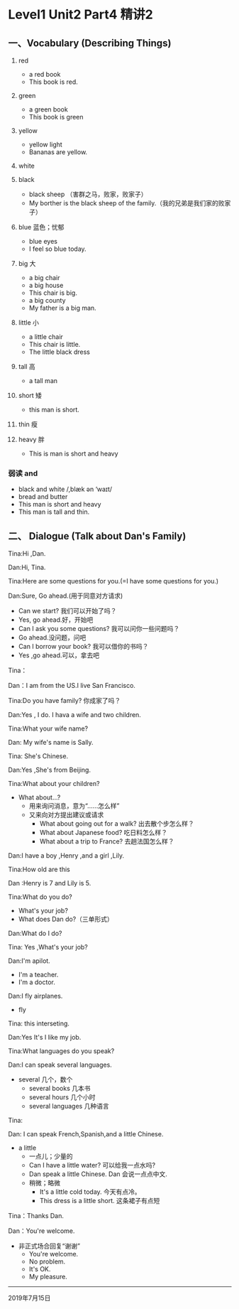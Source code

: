 

# Level1 Unit2  Part4 精讲2

## 一、Vocabulary (Describing Things)

1. red

   - a red book
   - This book is red.

2. green

   - a green book
   - This book is green

3. yellow

   - yellow light 
   - Bananas are yellow.

4. white

5. black

   - black sheep （害群之马，败家，败家子）
   - My borther is the black sheep of the family.（我的兄弟是我们家的败家子）

6. blue 蓝色；忧郁

   - blue eyes
   - I feel so blue today.

7. big 大

   - a big chair
   - a big house
   - This chair is big.
   - a big county
   - My father is a big man.

8. little 小

   - a little chair
   - This chair is little.
   - The little black dress

9. tall 高

   - a tall man

10. short 矮

    - this man is short.

11. thin 瘦

12. heavy  胖

    - This is man is short and heavy

    

### 弱读 and

- black and white /,blæk ən ‘waɪt/
- bread and butter
- This man is short and heavy
- This man is tall and thin.



## 二、 Dialogue (Talk about Dan's Family)

Tina:Hi ,Dan.

Dan:Hi, Tina.

Tina:Here are some questions for you.(=I have some questions for you.)

Dan:Sure, Go ahead.(用于同意对方请求)

- Can we start? 我们可以开始了吗？
- Yes, go ahead.好，开始吧
- Can I ask you some questions? 我可以问你一些问题吗？
- Go ahead.没问题，问吧
- Can I borrow your book? 我可以借你的书吗？
- Yes ,go ahead.可以，拿去吧

Tina：

Dan：I am from the US.I live San Francisco.

Tina:Do you have family? 你成家了吗？

Dan:Yes , I do. I hava a wife and two children.

Tina:What your wife name?

Dan: My wife's name is Sally.

Tina: She's Chinese.

Dan:Yes ,She's from Beijing.

Tina:What about your children?

- What about...?
  - 用来询问消息，意为“……怎么样”
  - 又来向对方提出建议或请求
    - What about going out for a walk? 出去散个步怎么样？
    - What about Japanese food? 吃日料怎么样？
    - What about a trip to France? 去趟法国怎么样？

Dan:I have a boy ,Henry ,and a girl ,Lily.

Tina:How old are this

Dan :Henry is 7 and Lily is 5.

Tina:What do you do?

- What's your job?
- What does Dan do?（三单形式）

Dan:What do I do?

Tina: Yes ,What's your job?

Dan:I'm apilot.

- I'm a teacher.
- I'm a doctor.

Dan:I fly airplanes.

- fly

Tina: this interseting.

Dan:Yes It's I like my job.

Tina:What languages do you speak?

Dan:I can speak several languages.

- several 几个，数个
  - several books 几本书
  - several hours 几个小时
  - several languages 几种语言

Tina:

Dan: I can speak French,Spanish,and a little Chinese.

- a little
  -  一点儿；少量的
    - Can I have a little water? 可以给我一点水吗?
    - Dan speak a little Chinese. Dan 会说一点点中文.
  - 稍微；略微
    - It's a little cold today. 今天有点冷。
    - This dress is a little short.	这条裙子有点短

Tina：Thanks Dan.

Dan：You're welcome.

- 非正式场合回复“谢谢”
  - You're welcome.
  - No problem.
  - It's OK.
  - My pleasure.



-------

2019年7月15日































